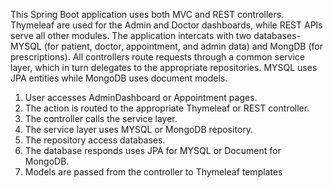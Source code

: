 This Spring Boot application uses both MVC and REST controllers. Thymeleaf are used for the Admin and Doctor dashboards, while REST APIs serve all other modules. The application intercats with two databases-MYSQL (for patient, doctor, appointment, and admin data) and MongDB (for prescriptions). All controllers route requests through a common service layer, which in turn delegates to the appropriate repositories. MYSQL uses JPA entities while MongoDB uses document models.

1. User accesses AdminDashboard or Appointment pages.
2. The action is routed to the appropriate Thymeleaf or REST controller.
3. The controller calls the service layer.
4. The service layer uses MYSQL or MongoDB repository.
5. The repository access databases.
6. The database responds uses JPA for MYSQL or Document for MongoDB.
7. Models are passed from the controller to Thymeleaf templates

